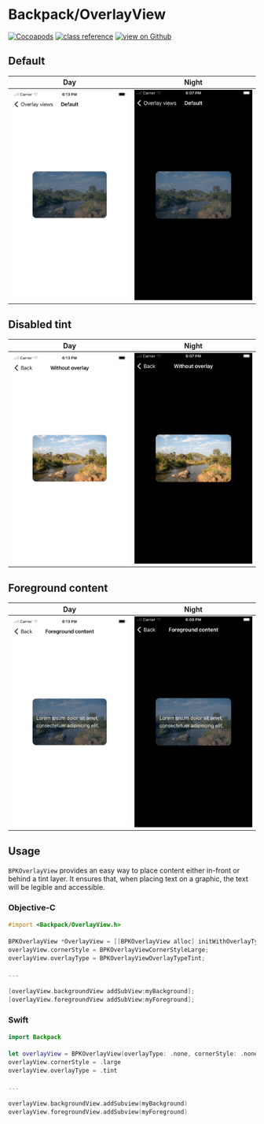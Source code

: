 # Backpack/OverlayView

[![Cocoapods](https://img.shields.io/cocoapods/v/Backpack.svg?style=flat)](https://cocoapods.org/pods/Backpack)
[![class reference](https://img.shields.io/badge/Class%20reference-iOS-blue)](https://backpack.github.io/ios/versions/latest/uikit/Classes/BPKOverlayView.html)
[![view on Github](https://img.shields.io/badge/Source%20code-GitHub-lightgrey)](https://github.com/Skyscanner/backpack-ios/tree/main/Backpack/OverlayView)

## Default

| Day | Night |
| --- | --- |
| <img src="https://raw.githubusercontent.com/Skyscanner/backpack-ios/main/screenshots/iPhone-overlay-view___default_lm.png" alt="" width="375" /> |<img src="https://raw.githubusercontent.com/Skyscanner/backpack-ios/main/screenshots/iPhone-overlay-view___default_dm.png" alt="" width="375" /> |

## Disabled tint

| Day | Night |
| --- | --- |
| <img src="https://raw.githubusercontent.com/Skyscanner/backpack-ios/main/screenshots/iPhone-overlay-view___overlay-type-none_lm.png" alt="" width="375" /> |<img src="https://raw.githubusercontent.com/Skyscanner/backpack-ios/main/screenshots/iPhone-overlay-view___overlay-type-none_dm.png" alt="" width="375" /> |

## Foreground content

| Day | Night |
| --- | --- |
| <img src="https://raw.githubusercontent.com/Skyscanner/backpack-ios/main/screenshots/iPhone-overlay-view___foreground-content_lm.png" alt="" width="375" /> |<img src="https://raw.githubusercontent.com/Skyscanner/backpack-ios/main/screenshots/iPhone-overlay-view___foreground-content_dm.png" alt="" width="375" /> |


## Usage

`BPKOverlayView` provides an easy way to place content either in-front or behind a tint layer. It ensures that, when placing text on a graphic, the text will be legible and accessible.

### Objective-C

```objective-c
#import <Backpack/OverlayView.h>

BPKOverlayView *OverlayView = [[BPKOverlayView alloc] initWithOverlayType:BPKOverlayViewOverlayTypeNone cornerStyle:BPKOverlayViewCornerStyleNone];
overlayView.cornerStyle = BPKOverlayViewCornerStyleLarge;
overlayView.overlayType = BPKOverlayViewOverlayTypeTint;

...

[overlayView.backgroundView addSubView:myBackground];
[overlayView.foregroundView addSubView:myForeground];
```

### Swift

```swift
import Backpack

let overlayView = BPKOverlayView(overlayType: .none, cornerStyle: .none)
overlayView.cornerStyle = .large
overlayView.overlayType = .tint

...

overlayView.backgroundView.addSubview(myBackground)
overlayView.foregroundView.addSubview(myForeground)
```
